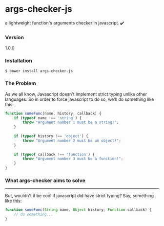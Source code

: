 # args-checker-js

a lightweight function's arguments checker in javascript. :heavy_check_mark:

### Version
1.0.0

### Installation

```sh
$ bower install args-checker-js
```
### The Problem
As we all know, Javascript doesn't implement strict typing unlike other languages. So in order to force javascript to do so, we'll do something like this:
```javascript
function someFunc(name, history, callback) {
    if (typeof name !== 'string') {
        throw "Argument number 1 must be a string!";
    }
    
    if (typeof history !== 'object') {
        throw "Argument number 2 must be an object!";
    }
    
    if (typeof callback !== 'function') {
        throw "Argument number 3 must be a function!";
    }
}
```

### What args-checker aims to solve
---
But, wouldn't it be cool if javascript did have strict typing? Say, something like this:
```javascript
function someFunc(String name, Object history, Function callback) {
    // do something...
}
```
